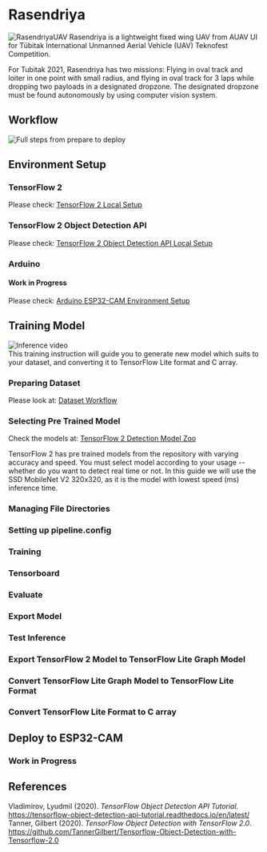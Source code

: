 # Rasendriya  
![RasendriyaUAV](https://github.com/rizkymille/rasendriya-auav-ui/blob/main/docs/rasendriya.jpg)
Rasendriya is a lightweight fixed wing UAV from AUAV UI for Tübitak International Unmanned Aerial Vehicle (UAV) Teknofest Competition.

For Tubitak 2021, Rasendriya has two missions: Flying in oval track and loiter in one point with small radius, and flying in oval track for 3 laps while dropping two payloads in a designated dropzone. The designated dropzone must be found autonomously by using computer vision system.

## Workflow
![Full steps from prepare to deploy](https://github.com/rizkymille/rasendriya-auav-ui/blob/main/docs/fullsteps.png)

## Environment Setup
### TensorFlow 2
Please check: [TensorFlow 2 Local Setup](https://github.com/rizkymille/rasendriya-auav-ui/blob/main/tensorflow/TF2_LOCALSETUP.md)
### TensorFlow 2 Object Detection API
Please check: [TensorFlow 2 Object Detection API Local Setup](https://github.com/rizkymille/rasendriya-auav-ui/blob/main/tensorflow/TF2_OBJECT_DETECTION_API_LOCALSETUP.md)
### Arduino
#### Work in Progress
Please check: [Arduino ESP32-CAM Environment Setup](https://github.com/rizkymille/rasendriya-auav-ui/blob/main/arduino/ARDUINO_ENV_SETUP.md)

## Training Model
![Inference video](https://github.com/rizkymille/rasendriya-auav-ui/blob/main/docs/inference.gif)  
This training instruction will guide you to generate new model which suits to your dataset, and converting it to TensorFlow Lite format and C array.
### Preparing Dataset
Please look at: [Dataset Workflow](https://github.com/rizkymille/rasendriya-auav-ui/blob/main/tensorflow/workspace/orange-dropzone-detection/datasets/DATASET_WORKFLOW.md)
### Selecting Pre Trained Model
Check the models at: [TensorFlow 2 Detection Model Zoo](https://github.com/tensorflow/models/blob/master/research/object_detection/g3doc/tf2_detection_zoo.md)

TensorFlow 2 has pre trained models from the repository with varying accuracy and speed. You must select model according to your usage -- whether do you want to detect real time or not. In this guide we will use the SSD MobileNet V2 320x320, as it is the model with lowest speed (ms) inference time.
### Managing File Directories
### Setting up pipeline.config
### Training
### Tensorboard
### Evaluate
### Export Model
### Test Inference
### Export TensorFlow 2 Model to TensorFlow Lite Graph Model
### Convert TensorFlow Lite Graph Model to TensorFlow Lite Format
### Convert TensorFlow Lite Format to C array

## Deploy to ESP32-CAM
### Work in Progress

## References
Vladimirov, Lyudmil (2020). *TensorFlow Object Detection API Tutorial*. https://tensorflow-object-detection-api-tutorial.readthedocs.io/en/latest/  
Tanner, Gilbert (2020). *TensorFlow Object Detection with TensorFlow 2.0*. https://github.com/TannerGilbert/Tensorflow-Object-Detection-with-Tensorflow-2.0  
